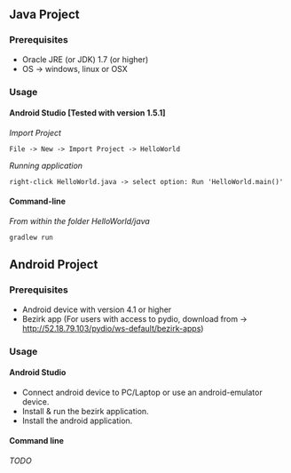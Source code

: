## Java Project

### Prerequisites 
* Oracle JRE (or JDK) 1.7 (or higher)
* OS -> windows, linux or OSX

### Usage

#### Android Studio [Tested with version 1.5.1]
*Import Project*
```
File -> New -> Import Project -> HelloWorld
```
*Running application*
```
right-click HelloWorld.java -> select option: Run 'HelloWorld.main()'
```
#### Command-line
*From within the folder HelloWorld/java*
```
gradlew run
```

## Android Project

### Prerequisites 
* Android device with version 4.1 or higher
* Bezirk app (For users with access to pydio, download from -> http://52.18.79.103/pydio/ws-default/bezirk-apps)

### Usage

#### Android Studio
* Connect android device to PC/Laptop or use an android-emulator device.
* Install & run the bezirk application.
* Install the android application.

#### Command line

*TODO*